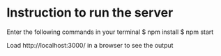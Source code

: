 # Instruction to run the server

Enter the following commands in your terminal
$ npm install
$ npm start

Load http://localhost:3000/ in a browser to see the output